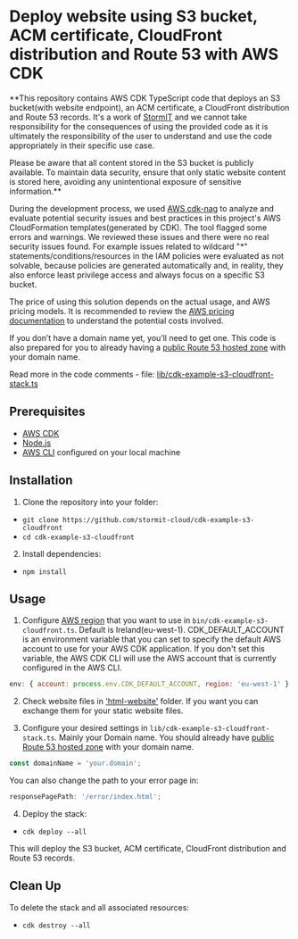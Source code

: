 # Deploy website using S3 bucket, ACM certificate, CloudFront distribution and Route 53 with AWS CDK

**This repository contains AWS CDK TypeScript code that deploys an S3 bucket(with website endpoint), an ACM certificate, a CloudFront distribution and Route 53 records. It's a work of [StormIT](https://www.stormit.cloud) and we cannot take responsibility for the consequences of using the provided code as it is ultimately the responsibility of the user to understand and use the code appropriately in their specific use case.

Please be aware that all content stored in the S3 bucket is publicly available. To maintain data security, ensure that only static website content is stored here, avoiding any unintentional exposure of sensitive information.**

During the development process, we used [AWS cdk-nag](https://github.com/cdklabs/cdk-nag) to analyze and evaluate potential security issues and best practices in this project's AWS CloudFormation templates(generated by CDK). The tool flagged some errors and warnings. We reviewed these issues and there were no real security issues found. For example issues related to wildcard "*" statements/conditions/resources in the IAM policies were evaluated as not solvable, because policies are generated automatically and, in reality, they also enforce least privilege access and always focus on a specific S3 bucket. 

The price of using this solution depends on the actual usage, and AWS pricing models. It is recommended to review the [AWS pricing documentation](https://aws.amazon.com/pricing/) to understand the potential costs involved. 

If you don’t have a domain name yet, you’ll need to get one. This code is also prepared for you to already having a [public Route 53 hosted zone](https://docs.aws.amazon.com/Route53/latest/DeveloperGuide/CreatingHostedZone.html) with your domain name.

Read more in the code comments - file: [lib/cdk-example-s3-cloudfront-stack.ts](https://github.com/stormit-cloud/cdk-example-s3-cloudfront/blob/main/lib/cdk-example-s3-cloudfront-stack.ts)

## Prerequisites

- [AWS CDK](https://docs.aws.amazon.com/cdk/latest/guide/getting_started.html#getting_started_install)
- [Node.js](https://nodejs.org/en/download/)
- [AWS CLI](https://docs.aws.amazon.com/cli/latest/userguide/getting-started-quickstart.html) configured on your local machine

## Installation

1. Clone the repository into your folder:
* `git clone https://github.com/stormit-cloud/cdk-example-s3-cloudfront`
* `cd cdk-example-s3-cloudfront`

2. Install dependencies:
* `npm install`

## Usage

1. Configure [AWS region](https://docs.aws.amazon.com/AWSEC2/latest/UserGuide/using-regions-availability-zones.html) that you want to use in `bin/cdk-example-s3-cloudfront.ts`. Default is Ireland(eu-west-1). CDK_DEFAULT_ACCOUNT is an environment variable that you can set to specify the default AWS account to use for your AWS CDK application. If you don't set this variable, the AWS CDK CLI will use the AWS account that is currently configured in the AWS CLI.

```javascript
env: { account: process.env.CDK_DEFAULT_ACCOUNT, region: 'eu-west-1' }
```

2. Check website files in ['html-website'](https://github.com/stormit-cloud/cdk-example-s3-cloudfront/tree/main/html-website) folder. If you want you can exchange them for your static website files.

3. Configure your desired settings in `lib/cdk-example-s3-cloudfront-stack.ts`. 
Mainly your Domain name. You should already have [public Route 53 hosted zone](https://docs.aws.amazon.com/Route53/latest/DeveloperGuide/CreatingHostedZone.html) with your domain name.
```javascript
const domainName = 'your.domain';
```

You can also change the path to your error page in:
```javascript
responsePagePath: '/error/index.html';
```

4. Deploy the stack:
* `cdk deploy --all`

This will deploy the S3 bucket, ACM certificate, CloudFront distribution and Route 53 records.

## Clean Up
To delete the stack and all associated resources:
* `cdk destroy --all`

